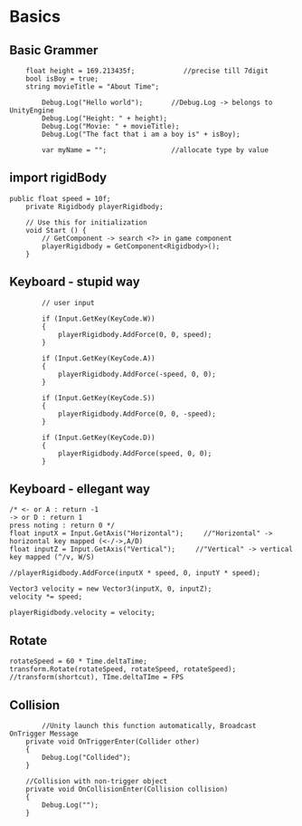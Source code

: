 # Basics

## Basic Grammer

    
        float height = 169.213435f;            //precise till 7digit
        bool isBoy = true;
        string movieTitle = "About Time";
    
            Debug.Log("Hello world");       //Debug.Log -> belongs to UnityEngine
            Debug.Log("Height: " + height);
            Debug.Log("Movie: " + movieTitle);
            Debug.Log("The fact that i am a boy is" + isBoy);
    
            var myName = "";                //allocate type by value
    

## import rigidBody

    public float speed = 10f;
        private Rigidbody playerRigidbody;
    
    	// Use this for initialization
    	void Start () {
            // GetComponent -> search <?> in game component
            playerRigidbody = GetComponent<Rigidbody>();
    	}

## Keyboard - stupid way

    
            // user input
            
            if (Input.GetKey(KeyCode.W))
            {
                playerRigidbody.AddForce(0, 0, speed);
            }
    
            if (Input.GetKey(KeyCode.A))
            {
                playerRigidbody.AddForce(-speed, 0, 0);
            }
    
            if (Input.GetKey(KeyCode.S))
            {
                playerRigidbody.AddForce(0, 0, -speed);
            }
    
            if (Input.GetKey(KeyCode.D))
            {
                playerRigidbody.AddForce(speed, 0, 0);
            }

## Keyboard - ellegant way

    /* <- or A : return -1   
    -> or D : return 1  
    press noting : return 0 */    
    float inputX = Input.GetAxis("Horizontal");     //"Horizontal" -> horizontal key mapped (<-/->,A/D)
    float inputZ = Input.GetAxis("Vertical");     //"Vertical" -> vertical key mapped (^/v, W/S)
    
    //playerRigidbody.AddForce(inputX * speed, 0, inputY * speed);
    
    Vector3 velocity = new Vector3(inputX, 0, inputZ);
    velocity *= speed;
    
    playerRigidbody.velocity = velocity;

## Rotate

    rotateSpeed = 60 * Time.deltaTime;
    transform.Rotate(rotateSpeed, rotateSpeed, rotateSpeed);   //transform(shortcut), TIme.deltaTIme = FPS

## Collision

    		//Unity launch this function automatically, Broadcast OnTrigger Message
        private void OnTriggerEnter(Collider other)
        {
            Debug.Log("Collided");
        }
    
        //Collision with non-trigger object
        private void OnCollisionEnter(Collision collision)
        {
            Debug.Log("");
        }